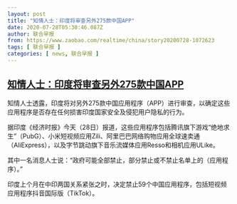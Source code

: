 ```yaml
---
layout: post
title: "知情人士：印度将审查另外275款中国APP"
date: 2020-07-28T05:30:46.087Z
author: 联合早报
from: https://www.zaobao.com/realtime/china/story20200728-1072623
tags: [ 联合早报 ]
categories: [ news, 联合早报 ]
---
```

<!--1595939520000-->
[知情人士：印度将审查另外275款中国APP](https://www.zaobao.com/realtime/china/story20200728-1072623)
------

<div>
<p>知情人士透露，印度将对另外275款中国应用程序（APP）进行审查，以确定这些应用程序是否存在任何损害印度国家安全及侵犯用户隐私的行为。</p><p>据印度《经济时报》今天（28日）报道，这些应用程序包括腾讯旗下游戏“绝地求生”（PubG）、小米短视频应用Zili、阿里巴巴网络购物应用全球速卖通（AliExpress），以及字节跳动旗下音乐流媒体应用Resso和相机应用ULike。</p><p>其中一名消息人士说：“政府可能全部禁止，部分禁止或不禁止名单上的（应用程序）。”</p><section id="imu"><div id="dfp-ad-imu1-wrapper" class="dfp-tag-wrapper"><div id="dfp-ad-imu1" class="dfp-tag-wrapper"></div></div></section><p>印度上个月在中印两国关系紧张之时，决定禁止59个中国应用程序，包括短视频应用程序抖音国际版（TikTok）。</p><div id="innity-in-post"></div><div id="dfp-ad-midarticlespecial-wrapper" class="dfp-tag-wrapper"><div id="dfp-ad-midarticlespecial" class="dfp-tag-wrapper"></div></div>
</div>
